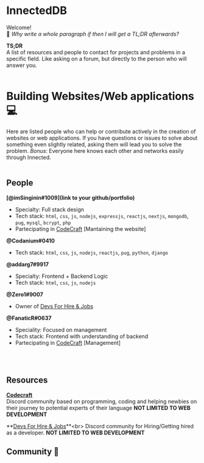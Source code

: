 # InnectedDB
Welcome!<br>🖖
*Why write a whole paragraph if then I will get a TL;DR afterwards?*

**TS;DR**<br> A list of resources and people to contact for projects and problems in a specific field. Like asking on a forum, but directly to the person who will answer you.
<br>
<br>


# Building Websites/Web applications 💻
Here are listed people who can help or contribute actively in the creation of websites or web applications.
If you have questions or issues to solve about something even slightly related, asking them will lead you to solve the problem.
*Bonus*: Everyone here knows each other and networks easily through Innected.
<br>
<br>

## **People**


**[@imSinginin#1009](link to your github/portfolio)**
- Specialty: Full stack design
- Tech stack: `html`, `css`, `js`, `nodejs`, `expressjs`, `reactjs`, `nextjs`, `mongodb`, `pug`, `mysql`, `bcrypt`, `php`
- Partecipating in [CodeCraft](#codecraft) [Mantaining the website]

**@Codanium#0410**
- Tech stack: `html`, `css`, `js`, `nodejs`, `reactjs`, `pug`, `python`, `django`

**@addarg7#9917**
- Specialty: Frontend + Backend Logic 
- Tech stack: `html`, `css`, `js`, `nodejs`

**@Zero1#9007**
- Owner of [Devs For Hire & Jobs](#devsforhire)

**@FanaticR#0637**
- Speciality: Focused on management
- Tech stack: Frontend with understanding of backend
- Partecipating in [CodeCraft](#codecraft) [Management]
<br>
<br>

## **Resources**

<div id="codecraft">

**[Codecraft](https://c0decraft.netlify.app/)** <br>
Discord community based on programming, coding and helping newbies on their journey to potential experts of their language **NOT LIMITED TO WEB DEVELOPMENT**

<div id="devsforhire">

**[Devs For Hire & Jobs](https://discord.gg/awHZtSf89q**)**<br>
Discord community for Hiring/Getting hired as a developer. **NOT LIMITED TO WEB DEVELOPMENT**


## Community 🤼
